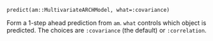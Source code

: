```
predict(am::MultivariateARCHModel, what=:covariance)
```

Form a 1-step ahead prediction from `am`. `what` controls which object is predicted. The choices are `:covariance` (the default) or `:correlation`.
